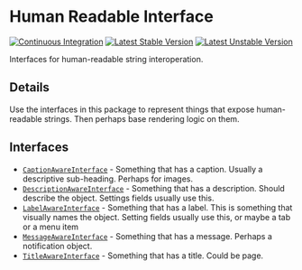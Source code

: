 # Human Readable Interface
[![Continuous Integration](https://github.com/Dhii/human-readable-interface/actions/workflows/continuous-integration.yml/badge.svg)](https://github.com/Dhii/human-readable-interface/actions/workflows/continuous-integration.yml)
[![Latest Stable Version](https://poser.pugx.org/dhii/human-readable-interface/version)](https://packagist.org/packages/dhii/human-readable-interface)
[![Latest Unstable Version](https://poser.pugx.org/dhii/human-readable-interface/v/unstable)](//packagist.org/packages/dhii/human-readable-interface)

Interfaces for human-readable string interoperation.

## Details
Use the interfaces in this package to represent things that expose
human-readable strings. Then perhaps base rendering logic on them.

## Interfaces
- [`CaptionAwareInterface`][] - Something that has a caption.
  Usually a descriptive sub-heading. Perhaps for images.
- [`DescriptionAwareInterface`][] - Something that has a description.
  Should describe the object. Settings fields usually use this.
- [`LabelAwareInterface`][] - Something that has a label.
  This is something that visually names the object. Setting fields
  usually use this, or maybe a tab or a menu item
- [`MessageAwareInterface`][] - Something that has a message.
  Perhaps a notification object.
- [`TitleAwareInterface`][] - Something that has a title.
  Could be page.


[`CaptionAwareInterface`]: src/CaptionAwareInterface.php
[`DescriptionAwareInterface`]: src/DescriptionAwareInterface.php
[`LabelAwareInterface`]: src/LabelAwareInterface.php
[`MessageAwareInterface`]: src/MessageAwareInterface.php
[`TitleAwareInterface`]: src/TitleAwareInterface.php
